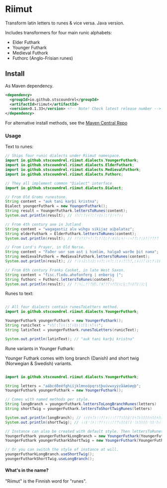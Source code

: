 # Riimut

Transform latin letters to runes &amp; vice versa. Java version.

Includes transformers for four main runic alphabets:

- Elder Futhark
- Younger Futhark
- Medieval Futhork
- Futhorc (Anglo-Frisian runes)

## Install

As Maven dependency.

```xml
<dependency>
  <groupId>io.github.stscoundrel</groupId>
  <artifactId>riimut</artifactId>
  <version>0.1.33</version> <!-- Note! Check latest release number -->
</dependency>
```

For alternative install methods, see the [Maven Central Repo](https://search.maven.org/artifact/io.github.stscoundrel/riimut)

### Usage

Text to runes:
```java
// Ships four runic dialects under Riimut namespace.
import io.github.stscoundrel.riimut.dialects.YoungerFuthark;
import io.github.stscoundrel.riimut.dialects.ElderFuthark;
import io.github.stscoundrel.riimut.dialects.MedievalFuthork;
import io.github.stscoundrel.riimut.dialects.Futhorc;

// They all implement common "Dialect" interface 
import io.github.stscoundrel.riimut.dialects.Dialect;

// From Old Groms runestone.
String content = "auk tani karþi kristna";
Dialect youngerFuthark = new YoungerFuthark();
String result = YoungerFuthark.lettersToRunes(content);
System.out.println(result); // ᛅᚢᚴ:ᛏᛅᚾᛁ:ᚴᛅᚱᚦᛁ:ᚴᚱᛁᛋᛏᚾᛅ

// From 4th century axe in Jutland
String content = "wagagastiz alu wihgu sikijaz aiþalataz";
String elderFuthark = ElderFuthark.lettersToRunes(content);
System.out.println(result); // ᚹᚨᚷᚨᚷᚨᛋᛏᛁᛉ:ᚨᛚᚢ:ᚹᛁᚻᚷᚢ:ᛋᛁᚲᛁᛃᚨᛉ:ᚨᛁᚦᚨᛚᚨᛏᚨᛉ

// From Lord's Prayer, in Old Norse.
String content = "Faðer uor som ast i himlüm, halgað warðe þit nama";
String medievalFuthork = MedievalFuthork.lettersToRunes(content);
System.out.println(result); // ᚠᛆᚦᚽᚱ:ᚢᚮᚱ:ᛋᚮᛘ:ᛆᛋᛏ:ᛁ:ᚼᛁᛘᛚᚢᛘ,:ᚼᛆᛚᚵᛆᚦ:ᚠᛆᚱᚦᚽ:ᚦᛁᛏ:ᚿᛆᛘᛆ

// From 8th century Franks Casket, in late West Saxon.
String content = "fisc.flodu.ahofonferg | enberig |";
String futhorc = Futhorc.lettersToRunes(content);
System.out.println(result); // ᚠᛁᛋᚳ.ᚠᛚᚩᛞᚢ.ᚪᚻᚩᚠᚩᚾᚠᛖᚱᚷ:|:ᛖᚾᛒᛖᚱᛁᚷ:|

```

Runes to text:
```java

// All four dialects contain runesToLetters method.
import io.github.stscoundrel.riimut.dialects.YoungerFuthark;

YoungerFuthark youngerFuthark = new YoungerFuthark();
String runicText = "ᛅᚢᚴ:ᛏᛅᚾᛁ:ᚴᛅᚱᚦᛁ:ᚴᚱᛁᛋᛏᚾᛅ";
String latinText = youngerFuthark.runesToLetters(runicText);

System.out.println(latinText); // "auk tani karþi kristna"

```

Rune variants in Younger Futhark:

Younger Futhark comes with long branch (Danish) and short twig (Norwegian & Swedish) variants.
```java

import io.github.stscoundrel.riimut.dialects.YoungerFuthark;

String letters = "aábcdðeéfghiíjklmnoópqrstþuúvwxyýzåäæöøǫþ";
YoungerFuthark youngerFuthark = new YoungerFuthark();

// Comes with named methods per style.
String longBranch = youngerFuthark.lettersToLongBranchRunes(letters)
String shortTwig = youngerFuthark.lettersToShortTwigRunes(letters)

System.out.println(longBranch); // ᛅᛅᛒᛋᛏᚦᛁᛁᚠᚴᚼᛁᛁᛁᚴᛚᛘᚾᚢᚢᛒᚴᚱᛋᛏᚦᚢᚢᚢᚢᛋᚢᚢᛋᚢᛅᛅᚢᚢᚢᚦ"
System.out.println(shortTwig); // ᛆᛆᛒᛌᛐᚦᛁᛁᚠᚴᚽᛁᛁᛁᚴᛚᛘᚿᚢᚢᛒᚴᚱᛌᛐᚦᚢᚢᚢᚢᛌᚢᚢᛌᚢᛆᛆᚢᚢᚢᚦ

// Instance can also be created with default style. Then lettersToRunes will use that style.
YoungerFuthark youngerFutharkLongBranch = new YoungerFuthark(YoungerFuthark.Variant.LONG_BRANCH);
YoungerFuthark youngerFutharkShortTwig = new YoungerFuthark(YoungerFuthark.Variant.SHORT_TWIG);

// Or you can switch the style of instance at will.
youngerFutharkLongBranch.useShortTwig();
youngerFutharkShortTwig.useLongBranch();

```

#### What's in the name?

"Riimut" is the Finnish word for "runes".
